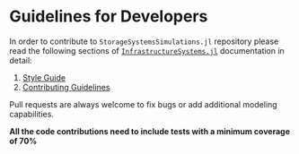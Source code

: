 # Guidelines for Developers

In order to contribute to `StorageSystemsSimulations.jl` repository please read the following sections of
[`InfrastructureSystems.jl`](https://github.com/NREL-Sienna/InfrastructureSystems.jl)
documentation in detail:

 1. [Style Guide](https://nrel-sienna.github.io/InfrastructureSystems.jl/stable/style/)
 2. [Contributing Guidelines](https://github.com/NREL-Sienna/StorageSystemsSimulations.jl/blob/master/CONTRIBUTING.md)

Pull requests are always welcome to fix bugs or add additional modeling capabilities.

**All the code contributions need to include tests with a minimum coverage of 70%**
